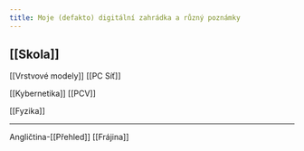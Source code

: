 ```yaml
---
title: Moje (defakto) digitální zahrádka a různý poznámky
---
```


## [[Skola]]
[[Vrstvové modely]]
[[PC Síť]]

[[Kybernetika]]
[[PCV]]

[[Fyzika]]
***

Angličtina-[[Přehled]]
[[Frájina]]
